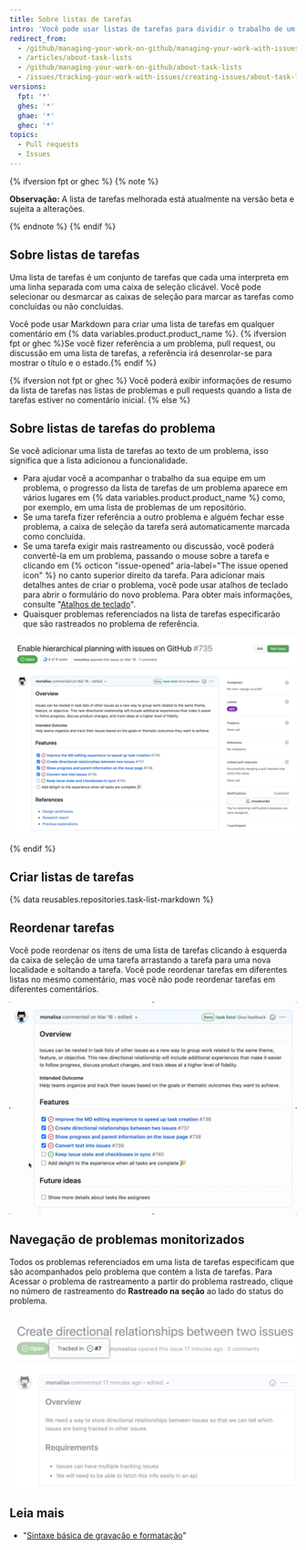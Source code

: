 ```yaml
---
title: Sobre listas de tarefas
intro: 'Você pode usar listas de tarefas para dividir o trabalho de um problema ou pull request em tarefas menores e, em seguida, rastrear o conjunto completo de trabalho a ser concluído.'
redirect_from:
  - /github/managing-your-work-on-github/managing-your-work-with-issues-and-pull-requests/about-task-lists
  - /articles/about-task-lists
  - /github/managing-your-work-on-github/about-task-lists
  - /issues/tracking-your-work-with-issues/creating-issues/about-task-lists
versions:
  fpt: '*'
  ghes: '*'
  ghae: '*'
  ghec: '*'
topics:
  - Pull requests
  - Issues
---
```


{% ifversion fpt or ghec %}
{% note %}

**Observação:** A lista de tarefas melhorada está atualmente na versão beta e sujeita a alterações.

{% endnote %}
{% endif %}

## Sobre listas de tarefas

Uma lista de tarefas é um conjunto de tarefas que cada uma interpreta em uma linha separada com uma caixa de seleção clicável. Você pode selecionar ou desmarcar as caixas de seleção para marcar as tarefas como concluídas ou não concluídas.

Você pode usar Markdown para criar uma lista de tarefas em qualquer comentário em {% data variables.product.product_name %}. {% ifversion fpt or ghec %}Se você fizer referência a um problema, pull request, ou discussão em uma lista de tarefas, a referência irá desenrolar-se para mostrar o título e o estado.{% endif %}

{% ifversion not fpt or ghec %}
Você poderá exibir informações de resumo da lista de tarefas nas listas de problemas e pull requests quando a lista de tarefas estiver no comentário inicial.
{% else %}

## Sobre listas de tarefas do problema

Se você adicionar uma lista de tarefas ao texto de um problema, isso significa que a lista adicionou a funcionalidade.

- Para ajudar você a acompanhar o trabalho da sua equipe em um problema, o progresso da lista de tarefas de um problema aparece em vários lugares em {% data variables.product.product_name %} como, por exemplo, em uma lista de problemas de um repositório.
- Se uma tarefa fizer referência a outro problema e alguém fechar esse problema, a caixa de seleção da tarefa será automaticamente marcada como concluída.
- Se uma tarefa exigir mais rastreamento ou discussão, você poderá convertê-la em um problema, passando o mouse sobre a tarefa e clicando em {% octicon "issue-opened" aria-label="The issue opened icon" %} no canto superior direito da tarefa. Para adicionar mais detalhes antes de criar o problema, você pode usar atalhos de teclado para abrir o formulário do novo problema. Para obter mais informações, consulte "[Atalhos de teclado](/github/getting-started-with-github/using-github/keyboard-shortcuts#issues-and-pull-requests)".
- Quaisquer problemas referenciados na lista de tarefas especificarão que são rastreados no problema de referência.

![Lista de tarefas gerada](/assets/images/help/writing/task-list-rendered.png)

{% endif %}

## Criar listas de tarefas

{% data reusables.repositories.task-list-markdown %}

## Reordenar tarefas

Você pode reordenar os itens de uma lista de tarefas clicando à esquerda da caixa de seleção de uma tarefa arrastando a tarefa para uma nova localidade e soltando a tarefa. Você pode reordenar tarefas em diferentes listas no mesmo comentário, mas você não pode reordenar tarefas em diferentes comentários.

![Lista de tarefas reordenadas](/assets/images/help/writing/task-list-reordered.gif)

## Navegação de problemas monitorizados

Todos os problemas referenciados em uma lista de tarefas especificam que são acompanhados pelo problema que contém a lista de tarefas. Para Acessar o problema de rastreamento a partir do problema rastreado, clique no número de rastreamento do **Rastreado na seção** ao lado do status do problema.

![Rastreado no exemplo](/assets/images/help/writing/task_list_tracked.png)

## Leia mais

* "[Sintaxe básica de gravação e formatação](/articles/basic-writing-and-formatting-syntax)"
